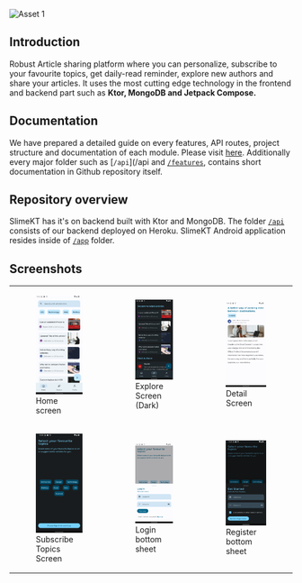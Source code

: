 ![Asset 1](https://user-images.githubusercontent.com/83884225/155851992-afd58940-0535-4099-a096-cb97fff56819.svg)

## Introduction

Robust Article sharing platform where you can personalize, subscribe to your favourite topics, get
daily-read reminder, explore new authors and share your articles. It uses the most cutting edge
technology in the frontend and backend part such as <b>Ktor, MongoDB and Jetpack Compose.</b>

## Documentation

We have prepared a detailed guide on every features, API routes, project structure and documentation
of each module. Please visit [here](). Additionally every major folder such as [`/api`](/api
and [`/features`](/features), contains short documentation in Github repository itself.

## Repository overview

SlimeKT has it's on backend built with Ktor and MongoDB. The folder [`/api`](/api) consists of our
backend deployed on Heroku. SlimeKT Android application resides inside of [`/app`](/app) folder.

## Screenshots

<table>
    <tr>
        <td>
            <figure>
                <a href="#1">
                    <img src="docs/screenshots/home_screen_with_subscribed_topics.png" width=300>
                </a>
                <figcaption>Home screen</figcaption>
            </figure>
        </td>
        <td>
            <figure>
                <a href="#2">
                    <img src="docs/screenshots/explore_screen_dark.png" width=300>
                </a>
                <figcaption>Explore Screen (Dark)</figcaption>
            </figure>
        </td>
        <td>
            <figure>
                <a href="#3">
                    <img src="docs/screenshots/detail_screen_light.png" width=300>
                </a>
                <figcaption>Detail Screen</figcaption>
            </figure>
        </td>
    </tr>
    <tr>
        <td>
            <figure>
                <a href="#4">
                    <img src="docs/screenshots/subscribe_category_screen.png" width=300>
                </a>
                <figcaption>Subscribe Topics Screen</figcaption>
            </figure>
        </td>
        <td>
            <figure>
                <a href="#5">
                    <img src="docs/screenshots/login_sheet.png" width=300>
                </a>
                <figcaption>Login bottom sheet</figcaption>
            </figure>
        </td>
        <td>
            <figure>
                <a href="#6">
                    <img src="docs/screenshots/register_sheet.png" width=300>
                </a>
                <figcaption>Register bottom sheet</figcaption>
            </figure>
        </td>
    </tr>    
</table>